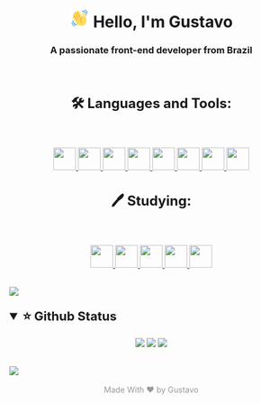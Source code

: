 <!-- Display name-->
<h1 align="center">
<img  height="35px" width="35px" src="./public/images/wave-hello.gif"> Hello, I'm Gustavo
</h1>

<h3 align="center">A passionate front-end developer from Brazil</h3><br>

<!-- Languages used -->
<h3 align="center" style="font-size:24px;"> 🛠️ Languages and Tools:</h3>
<br>
<p align="center">
<a href="https://www.w3schools.com/html/"> 
<img src="https://cdn.jsdelivr.net/gh/devicons/devicon/icons/html5/html5-original.svg" width="40" height="40"/>
</a>
<a href="https://www.w3schools.com/css/"><img src="https://cdn.jsdelivr.net/gh/devicons/devicon/icons/css3/css3-original.svg" width="40" height="40"/>
</a>
</a>
<a href="https://developer.mozilla.org/pt-BR/docs/Web/JavaScript"><img src="https://cdn.jsdelivr.net/gh/devicons/devicon/icons/javascript/javascript-original.svg" width="40" height="40"/>
</a>
<a href="https://www.mongodb.com/pt-br"><img src="https://cdn.jsdelivr.net/gh/devicons/devicon/icons/mongodb/mongodb-original-wordmark.svg" width="40" height="40"/>
</a>
</a>
<a href="https://webpack.js.org"><img src="https://cdn.jsdelivr.net/gh/devicons/devicon/icons/webpack/webpack-original.svg" width="40" height="40"/>
</a>
<a href="https://www.mysql.com"><img src="https://cdn.jsdelivr.net/gh/devicons/devicon/icons/mysql/mysql-original-wordmark.svg" width="40" height="40"/>
</a>
<a href="https://git-scm.com"><img src="https://cdn.jsdelivr.net/gh/devicons/devicon/icons/git/git-original.svg" width="40" height="40"/>
</a>       
<a href="https://github.com/gustavhuey"><img src="https://cdn.jsdelivr.net/gh/devicons/devicon/icons/github/github-original.svg" width="40" height="40"/>
</a>       
</p>

<h3 align="center" style="font-size:24px;">🖊️ Studying: </h3>
<br>
<p align="center">
<a href="https://tailwindcss.com"><img src="https://cdn.jsdelivr.net/gh/devicons/devicon/icons/tailwindcss/tailwindcss-plain.svg" width="40" height="40"/>
</a>
<a href="https://sass-lang.com"><img src="https://cdn.jsdelivr.net/gh/devicons/devicon/icons/sass/sass-original.svg" width="40" height="40"/>
</a>
<a href="https://nodejs.org/en"><img src="https://cdn.jsdelivr.net/gh/devicons/devicon/icons/nodejs/nodejs-original.svg" width="40" height="40"/>
</a>
<a href="https://expressjs.com/pt-br/"><img src="https://cdn.jsdelivr.net/gh/devicons/devicon/icons/express/express-original.svg" width="40" height="40"/>
<a href="https://react.dev"><img src="https://cdn.jsdelivr.net/gh/devicons/devicon/icons/react/react-original.svg" width="40" height="40"/>
</a>
</a>
</p>
<br>

<!--Contribution Graph-->
<a href="https://github.com/gustavhuey/github-readme-activity-graph">
<img src="https://github-readme-activity-graph.cyclic.app/graph?username=gustavhuey&theme=react-dark">
</a>

<br>
<br>

<!-- Github status -->
<details open align="center">
<summary align="left" style="font-size:22px;"><strong>⭐ Github Status</strong></summary>
<br>

<img height="180px" src="https://github-readme-stats.vercel.app/api?username=gustavhuey&show_icons=true&theme=tokyonight">
<img height="180px" src="https://github-readme-stats.vercel.app/api/top-langs/?username=gustavhuey&layout=compact&theme=tokyonight">
<img height="180px" src="https://github-readme-streak-stats.herokuapp.com/?user=gustavhuey&theme=tokyonight">
</details>
<br>
<!-- Conts visits profile-->
<p>
  <a href="https://count.getloli.com/"><img src="https://count.getloli.com/get/@:gustavhuey?theme=gelbooru"></a>
</p>

<p align="center" style="color:#999999;">Made With ❤️ by Gustavo</p>
